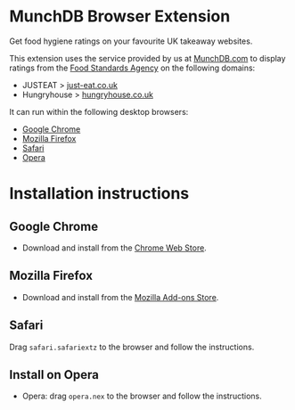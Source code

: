 # MunchDB Browser Extension

Get food hygiene ratings on your favourite UK takeaway websites.

This extension uses the service provided by us at [MunchDB.com][MunchDB] to
display ratings from the [Food Standards Agency][FSA] on the following
domains:

* JUSTEAT > [just-eat.co.uk][JUSTEAT]
* Hungryhouse > [hungryhouse.co.uk][Hungryhouse]

It can run within the following desktop browsers:

* [Google Chrome][Chrome]
* [Mozilla Firefox][Firefox]
* [Safari][Safari]
* [Opera][Opera]

# Installation instructions

## Google Chrome

* Download and install from the [Chrome Web Store](#TODO).

## Mozilla Firefox

* Download and install from the [Mozilla Add-ons Store](#TODO).

## Safari

Drag `safari.safariextz` to the browser and follow the instructions.

## Install on Opera

* Opera: drag `opera.nex` to the browser and follow the instructions.

[MunchDB]: https://munchdb.com "Food Hygiene ratings for JUSTEAT & Hungryhouse takeway websites"
[FSA]: http://fsa.gov.uk "The UK's Food Standards Agency"

[JUSTEAT]: http://www.just-eat.co.uk
[Hungryhouse]: https://hungryhouse.co.uk

[Chrome]: http://todo
[Firefox]: http://todo
[Safari]: http://todo
[Opera]: http://todo
